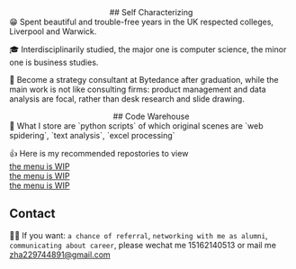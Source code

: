 <center>## Self Characterizing</center>
😁 Spent beautiful and trouble-free years in the UK respected colleges, Liverpool and Warwick.

🎓 Interdisciplinarily studied, the major one is computer science, the minor one is business studies.   

💼 Become a strategy consultant at Bytedance after graduation, while the main work is not like consulting firms: product management and data analysis are focal, rather than desk research and slide drawing.

<center>## Code Warehouse</center>
📌 What I store are `python scripts` of which original scenes are `web spidering`, `text analysis`, `excel processing`      

👍 Here is my recommended repostories to view       
[the menu is WIP](https://guides.github.com/features/mastering-markdown/)       
[the menu is WIP](https://guides.github.com/features/mastering-markdown/)      
[the menu is WIP](https://guides.github.com/features/mastering-markdown/)       

## Contact
🙆‍♂️ If you want: `a chance of referral`, `networking with me as alumni`, `communicating about career`, please wechat me 15162140513 or mail me zha229744891@gmail.com
